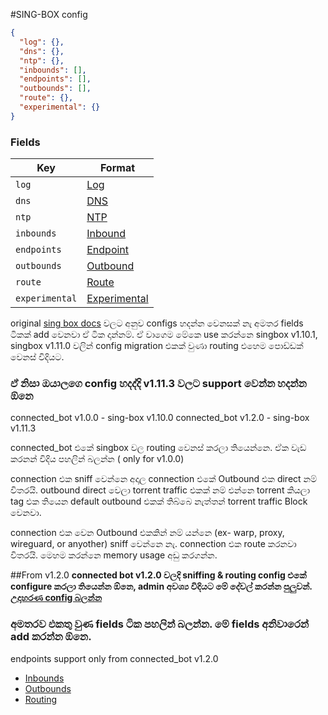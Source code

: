 #SING-BOX config

```json
{
  "log": {},
  "dns": {},
  "ntp": {},
  "inbounds": [],
  "endpoints": [],
  "outbounds": [],
  "route": {},
  "experimental": {}
}
```

### Fields

| Key            | Format                                                                    |
| -------------- | ------------------------------------------------------------------------- |
| `log`          | [Log](https://sing-box.sagernet.org/configuration/log/)                   |
| `dns`          | [DNS](https://sing-box.sagernet.org/configuration/dns/)                   |
| `ntp`          | [NTP](https://sing-box.sagernet.org/configuration/ntp/)                   |
| `inbounds`     | [Inbound](https://sing-box.sagernet.org/configuration/inbound/)           |
| `endpoints`    | [Endpoint](https://sing-box.sagernet.org/configuration/endpoint/)         |
| `outbounds`    | [Outbound](https://sing-box.sagernet.org/configuration/outbound/)         |
| `route`        | [Route](https://sing-box.sagernet.org/configuration/route/)               |
| `experimental` | [Experimental](https://sing-box.sagernet.org/configuration/experimental/) |

original [sing box docs](https://sing-box.sagernet.org/configuration) වලට අනුව configs හදන්න වෙනසක් නැ අමතර fields ටිකක් add වෙනවා ඒ ටික දාන්නම්.
ඒ වාගෙම මේකෙ use කරන්නෙ singbox v1.10.1, singbox v1.11.0 වලින් config migration එකක් වුණා routing එහෙම පොඩ්ඩක් වෙනස් විදියට.

### **ඒ නිසා ඔයාලගෙ config හදද්දි v1.11.3 වලට support වෙන්න හදන්න ඕනෙ**

connected_bot v1.0.0 - sing-box v1.10.0
connected_bot v1.2.0 - sing-box v1.11.3

connected_bot එකේ singbox වල routing වෙනස් කරලා තියෙන්නෙ. ඒක වැඩ කරනන් විදිය පහලින් බලන්න ( only for v1.0.0)

connection එක sniff වෙන්නෙ අදාල connection එකේ Outbound එක direct නම් විතරයි.
outbound direct වෙලා torrent traffic එකක් නම් එන්නෙ torrent කියලා tag එක තියෙන default outbound එකක් තිබ්බෙ නැත්තන් torrent traffic Block වෙනවා.

connection එක වෙන Outbound එකකින් නම් යන්නෙ (ex- warp, proxy, wireguard, or anyother) sniff වෙන්නෙ නැ. connection එක route කරනවා විතරයි. මෙහම කරන්නෙ memory usage අඩු කරගන්න.

##From v1.2.0
**connected bot v1.2.0 වලදි sniffing & routing config එකේ configure කරලා තියෙන්න ඕනෙ, admin අවශ්‍ය විදියට මේ දේවල් කරන්න පුලුවන්. [උදාහරණ config බලන්න](../../example/)**

### **අමතරව එකතු වුණ fields ටික පහලින් බලන්න. මේ fields අනිවාරෙන් add කරන්න ඕනෙ.**

endpoints support only from connected_bot v1.2.0

- [Inbounds](./inbounds.md)
- [Outbounds](./outbounds.md)
- [Routing](./routing.md)
